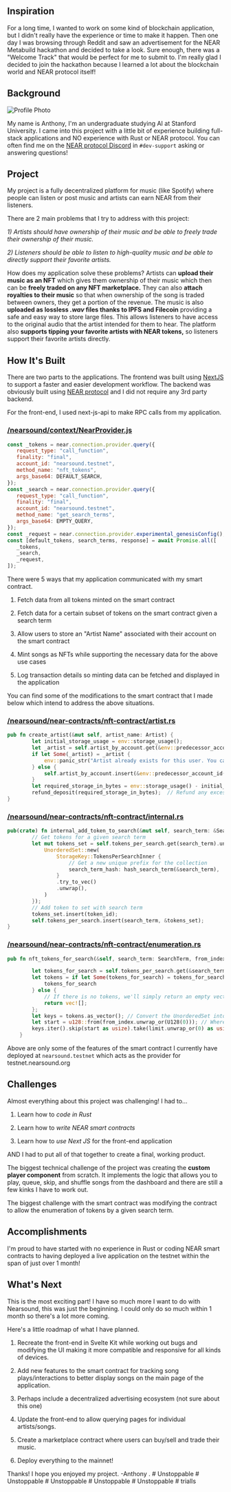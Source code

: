 ## Inspiration
For a long time, I wanted to work on some kind of blockchain application, but I didn't really have the experience or time to make it happen. Then one day I was browsing through Reddit and saw an advertisement for the NEAR Metabuild hackathon and decided to take a look. Sure enough, there was a "Welcome Track" that would be perfect for me to submit to. I'm really glad I decided to join the hackathon because I learned a lot about the blockchain world and NEAR protocol itself!

## Background
![Profile Photo](https://i.imgur.com/XJ4SoZJ.png)

My name is Anthony, I'm an undergraduate studying AI at Stanford University. I came into this project with a little bit of experience building full-stack applications and NO experience with Rust or NEAR protocol. You can often find me on the [NEAR protocol Discord](https://discord.gg/qKFREzxuTZ) in `#dev-support` asking or answering questions!

## Project
My project is a fully decentralized platform for music (like Spotify) where people can listen or post music and artists can earn NEAR from their listeners. 

There are 2 main problems that I try to address with this project:

_1) Artists should have ownership of their music and be able to freely trade their ownership of their music._

_2) Listeners should be able to listen to high-quality music and be able to directly support their favorite artists._

How does my application solve these problems? Artists can **upload their music as an NFT** which gives them ownership of their music which then can be **freely traded on any NFT marketplace.** They can also **attach royalties to their music** so that when ownership of the song is traded between owners, they get a portion of the revenue. The music is also **uploaded as lossless  _.wav_ files thanks to IPFS and Filecoin** providing a safe and easy way to store large files. This allows listeners to have access to the original audio that the artist intended for them to hear. The platform also **supports tipping your favorite artists with NEAR tokens,** so listeners support their favorite artists directly.

## How It's Built

There are two parts to the applications. The frontend was built using [NextJS](https://nextjs.org/) to support a faster and easier development workflow.  The backend was obviously built using [NEAR protocol](https://near.org/) and I did not require any 3rd party backend.

For the front-end, I used next-js-api to make RPC calls from my application.

### [/nearsound/context/NearProvider.js](https://github.com/pythonicode/nearsound/blob/main/context/NearProvider.js)
```js
const _tokens = near.connection.provider.query({
   request_type: "call_function",
   finality: "final",
   account_id: "nearsound.testnet",
   method_name: "nft_tokens",
   args_base64: DEFAULT_SEARCH,
});
const _search = near.connection.provider.query({
   request_type: "call_function",
   finality: "final",
   account_id: "nearsound.testnet",
   method_name: "get_search_terms",
   args_base64: EMPTY_QUERY,
});
const _request = near.connection.provider.experimental_genesisConfig();
const [default_tokens, search_terms, response] = await Promise.all([
   _tokens,
   _search,
   _request,
]);
```

There were 5 ways that my application communicated with my smart contract.

1) Fetch data from all tokens minted on the smart contract

2) Fetch data for a certain subset of tokens on the smart contract given a search term

3) Allow users to store an "Artist Name" associated with their account on the smart contract

4) Mint songs as NFTs while supporting the necessary data for the above use cases

5) Log transaction details so minting data can be fetched and displayed in the application

You can find some of the modifications to the smart contract that I made below which intend to address the above situations.

### [/nearsound/near-contracts/nft-contract/artist.rs](https://github.com/pythonicode/nearsound/blob/main/near-contracts/nft-contract/src/artist.rs)

```rust
pub fn create_artist(&mut self, artist_name: Artist) {
        let initial_storage_usage = env::storage_usage();
        let _artist = self.artist_by_account.get(&env::predecessor_account_id());
        if let Some(_artist) = _artist {
            env::panic_str("Artist already exists for this user. You cannot change your Artist Name.");
        } else {
            self.artist_by_account.insert(&env::predecessor_account_id(), &artist_name);
        }
        let required_storage_in_bytes = env::storage_usage() - initial_storage_usage;
        refund_deposit(required_storage_in_bytes);  // Refund any excess storage
}
```

### [/nearsound/near-contracts/nft-contract/internal.rs](https://github.com/pythonicode/nearsound/blob/main/near-contracts/nft-contract/src/internal.rs)

```rust
pub(crate) fn internal_add_token_to_search(&mut self, search_term: &SearchTerm, token_id: &TokenId){
        // Get tokens for a given search term
        let mut tokens_set = self.tokens_per_search.get(search_term).unwrap_or_else(|| {
            UnorderedSet::new(
                StorageKey::TokensPerSearchInner {
                    // Get a new unique prefix for the collection
                    search_term_hash: hash_search_term(&search_term),
                }
                .try_to_vec()
                .unwrap(),
            )
        });
        // Add token to set with search term
        tokens_set.insert(token_id);
        self.tokens_per_search.insert(search_term, &tokens_set);
}
```
### [/nearsound/near-contracts/nft-contract/enumeration.rs](https://github.com/pythonicode/nearsound/blob/main/near-contracts/nft-contract/src/enumeration.rs)

```rust
pub fn nft_tokens_for_search(&self, search_term: SearchTerm, from_index: Option<U128>, limit: Option<u64>) -> Vec<JsonToken> {

        let tokens_for_search = self.tokens_per_search.get(&search_term); // Get the set of tokens for the search term
        let tokens = if let Some(tokens_for_search) = tokens_for_search { // If there is tokens, we'll set the tokens variable
            tokens_for_search
        } else {
            // If there is no tokens, we'll simply return an empty vector. 
            return vec![];
        };
        let keys = tokens.as_vector(); // Convert the UnorderedSet into a vector of strings
        let start = u128::from(from_index.unwrap_or(U128(0))); // Where to start pagination
        keys.iter().skip(start as usize).take(limit.unwrap_or(0) as usize).map(|token_id| self.nft_token(token_id.clone()).unwrap()).collect()
    }
```

Above are only some of the features of the smart contract I currently have deployed at `nearsound.testnet` which acts as the provider for testnet.nearsound.org

## Challenges

Almost everything about this project was challenging! I had to...

1) Learn how to _code in Rust_

2) Learn how to _write NEAR smart contracts_

3) Learn how to _use Next JS_ for the front-end application

AND I had to put all of that together to create a final, working product.

The biggest technical challenge of the project was creating the __custom player component__ from scratch. It implements the logic that allows you to play, queue, skip, and shuffle songs from the dashboard and there are still a few kinks I have to work out.

The biggest challenge with the smart contract was modifying the contract to allow the enumeration of tokens by a given search term.

## Accomplishments

I'm proud to have started with no experience in Rust or coding NEAR smart contracts to having deployed a live application on the testnet within the span of just over 1 month!

## What's Next

This is the most exciting part! I have so much more I want to do with Nearsound, this was just the beginning. I could only do so much within 1 month so there's a lot more coming.

Here's a little roadmap of what I have planned.

1) Recreate the front-end in Svelte Kit while working out bugs and modifying the UI making it more compatible and responsive for all kinds of devices.

2) Add new features to the smart contract for tracking song plays/interactions to better display songs on the main page of the application.

3) Perhaps include a decentralized advertising ecosystem (not sure about this one)

4) Update the front-end to allow querying pages for individual artists/songs.

5) Create a marketplace contract where users can buy/sell and trade their music.

6) Deploy everything to the mainnet! 

Thanks! I hope you enjoyed my project. -Anthony . 
#   U n s t o p p a b l e 
 
 #   U n s t o p p a b l e 
 
 #   U n s t o p p a b l e 
 
 #   U n s t o p p a b l e 
 
 #   U n s t o p p a b l e 
 
 #   t r i a l l s 
 
 